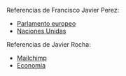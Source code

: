 

Referencias de Francisco Javier Perez:

* [Parlamento europeo](https://www.europarl.europa.eu)
* [Naciones Unidas](https://www.un.org/sustainabledevelopment/es/sustainable-consumption-production/)



Referencias de Javier Rocha:

* [Mailchimp](https://mailchimp.com/es/resources/product-life-cycle/)
* [Economia](https://www.europarl.europa.eu/topics/es/article/20151201STO05603/economia-circular-definicion-importancia-y-beneficios)
